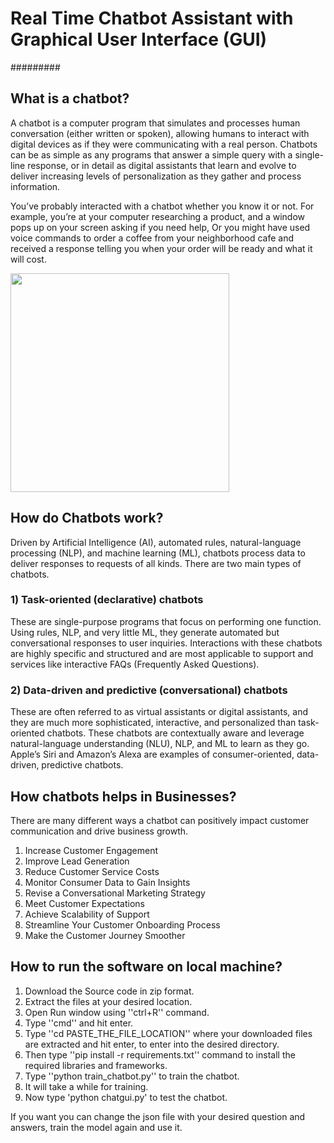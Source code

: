 # Real Time Chatbot Assistant with Graphical User Interface (GUI)
#########
## What is a chatbot?
A chatbot is a computer program that simulates and processes human conversation (either written or spoken), allowing humans to interact with digital devices as if they were communicating with a real person. Chatbots can be as simple as any programs that answer a simple query with a single-line response, or in detail as digital assistants that learn and evolve to deliver increasing levels of personalization as they gather and process information.

You’ve probably interacted with a chatbot whether you know it or not. For example, you’re at your computer researching a product, and a window pops up on your screen asking if you need help, Or you might have used voice commands to order a coffee from your neighborhood cafe and received a response telling you when your order will be ready and what it will cost.

<p align="left"> <img src="https://www.cio.com/wp-content/uploads/2021/12/chatbot_ai_machine-learning_emerging-tech-100778305-orig-1.jpg?quality=50&strip=all&w=1024" height="350px" /> </p>

## How do Chatbots work?
Driven by Artificial Intelligence (AI), automated rules, natural-language processing (NLP), and machine learning (ML), chatbots process data to deliver responses to requests of all kinds.
There are two main types of chatbots.

### 1) Task-oriented (declarative) chatbots 
These are single-purpose programs that focus on performing one function. Using rules, NLP, and very little ML, they generate automated but conversational responses to user inquiries. Interactions with these chatbots are highly specific and structured and are most applicable to support and services like interactive FAQs (Frequently Asked Questions).

### 2) Data-driven and predictive (conversational) chatbots 
These are often referred to as virtual assistants or digital assistants, and they are much more sophisticated, interactive, and personalized than task-oriented chatbots. These chatbots are contextually aware and leverage natural-language understanding (NLU), NLP, and ML to learn as they go. Apple’s Siri and Amazon’s Alexa are examples of consumer-oriented, data-driven, predictive chatbots.

## How chatbots helps in Businesses?
There are many different ways a chatbot can positively impact customer communication and drive business growth.

1) Increase Customer Engagement 
2) Improve Lead Generation
3) Reduce Customer Service Costs
4) Monitor Consumer Data to Gain Insights
5) Revise a Conversational Marketing Strategy 
6) Meet Customer Expectations
7) Achieve Scalability of Support
8) Streamline Your Customer Onboarding Process
9) Make the Customer Journey Smoother 

## How to run the software on local machine?
1) Download the Source code in zip format.
2) Extract the files at your desired location.
3) Open Run window using ''ctrl+R'' command.
4) Type ''cmd'' and hit enter.
5) Type ''cd PASTE_THE_FILE_LOCATION'' where your downloaded files are extracted and hit enter, to enter into the desired directory.
6) Then type ''pip install -r requirements.txt'' command to install the required libraries and frameworks.
7) Type ''python train_chatbot.py'' to train the chatbot.
8) It will take a while for training.
9) Now type 'python chatgui.py' to test the chatbot.

If you want you can change the json file with your desired question and answers, train the model again and use it.
